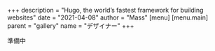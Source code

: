 +++
description = "Hugo, the world’s fastest framework for building websites"
date = "2021-04-08"
author = "Mass"
[menu]
  [menu.main]
    parent = "gallery"
    name = "デザイナー"
+++

準備中
<!-- {{< gallery dir="/images/gallery/" />}} {{< load-photoswipe >}} -->

